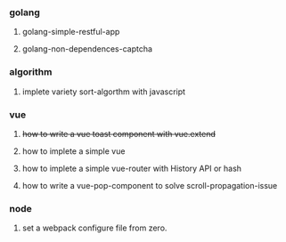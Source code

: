 ### golang

1. golang-simple-restful-app

1. golang-non-dependences-captcha 

### algorithm

1. implete variety sort-algorthm with javascript

### vue

1. <del>how to write a vue toast component with vue.extend</del>

1. how to implete a simple vue

1. how to implete a simple vue-router with History API or hash

1. how to write a vue-pop-component to solve scroll-propagation-issue

### node

1. set a webpack configure file from zero.
